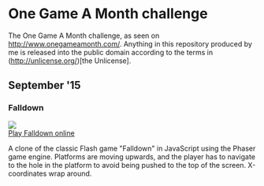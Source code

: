 # One Game A Month challenge

The One Game A Month challenge, as seen on http://www.onegameamonth.com/.
Anything in this repository produced by me is released into the public domain
according to the terms in (http://unlicense.org/)[the Unlicense].

## September '15

### Falldown
<a href="http://roessland.github.io/1GAM/001-falldown/">
    <img src="http://roessland.github.io/1GAM/001-falldown/screenshots/readme.png">
    <br>
    Play Falldown online
</a>

A clone of the classic Flash game "Falldown" in JavaScript using the Phaser
game engine. Platforms are moving upwards, and the player has to navigate to
the hole in the platform to avoid being pushed to the top of the screen.
X-coordinates wrap around.
